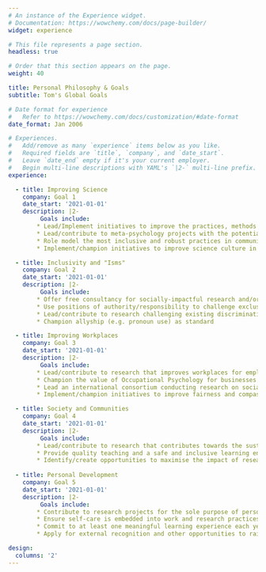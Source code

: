 ```yaml
---
# An instance of the Experience widget.
# Documentation: https://wowchemy.com/docs/page-builder/
widget: experience

# This file represents a page section.
headless: true

# Order that this section appears on the page.
weight: 40

title: Personal Philosophy & Goals
subtitle: Tom's Global Goals

# Date format for experience
#   Refer to https://wowchemy.com/docs/customization/#date-format
date_format: Jan 2006

# Experiences.
#   Add/remove as many `experience` items below as you like.
#   Required fields are `title`, `company`, and `date_start`.
#   Leave `date_end` empty if it's your current employer.
#   Begin multi-line descriptions with YAML's `|2-` multi-line prefix.
experience:

  - title: Improving Science
    company: Goal 1
    date_start: '2021-01-01'
    description: |2-
         Goals include:
        * Lead/Implement initiatives to improve the practices, methods and/or tools scientists use
        * Lead/contribute to meta-psychology projects with the potential to improve the culture or practices of science
        * Role model the most inclusive and robust practices in communication and collaboration
        * Implement/champion initiatives to improve science culture in my current workplace and collaborations

  - title: Inclusivity and "Isms"
    company: Goal 2
    date_start: '2021-01-01'
    description: |2-
         Goals include:
        * Offer free consultancy for socially-impactful research and/or non-for-profit initiatives led by individuals from communities who face current, or have faced historic, marginalisation or discrimination
        * Use positions of authority/responsibility to challenge exclusionary systems and empower others
        * Lead/contribute to research challenging existing discrimination and/or promoting equal opportunities
        * Champion allyship (e.g. pronoun use) as standard

  - title: Improving Workplaces
    company: Goal 3
    date_start: '2021-01-01'
    description: |2-
         Goals include:
        * Lead/contribute to research that improves workplaces for employees
        * Champion the value of Occupational Psychology for businesses to improve existing standards and challenge norms
        * Lead an international consortium conducting research on socially-important workplace phenomena (e.g. green-washing, corruption, etc)
        * Implement/champion initiatives to improve fairness and compassion in my current workplace

  - title: Society and Communities
    company: Goal 4
    date_start: '2021-01-01'
    description: |2-
         Goals include:
        * Lead/contribute to research that contributes towards the sustainable global goals (e.g. climate change/corruption)
        * Provide quality teaching and a safe and inclusive learning environment to support students to be effective drivers of future societal change
        * Identify/create opportunities to maximise the impact of research contributions to communities and societies
        
  - title: Personal Development
    company: Goal 5
    date_start: '2021-01-01'
    description: |2-
         Goals include:
        * Contribute to research projects for the sole purpose of personal enjoyment and/or development
        * Ensure self-care is embedded into work and research practices for self and others
        * Commit to at least one meaningful learning experience each year
        * Apply for external recognition and other opportunities to raise the profile, and maximise the impact, of the research I contribute to   

design:
  columns: '2'
---
```

